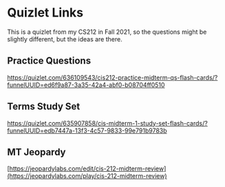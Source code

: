 # Quizlet Links
This is a quizlet from my CS212 in Fall 2021, so the questions might be slightly different, but the ideas are there. 

## Practice Questions
https://quizlet.com/636109543/cis212-practice-midterm-qs-flash-cards/?funnelUUID=ed6f9a87-3a35-42a4-abf0-b08704ff0510

## Terms Study Set
https://quizlet.com/635907858/cis-midterm-1-study-set-flash-cards/?funnelUUID=edb7447a-13f3-4c57-9833-99e791b9783b

## MT Jeopardy
[https://jeopardylabs.com/edit/cis-212-midterm-review](https://jeopardylabs.com/play/cis-212-midterm-review)
